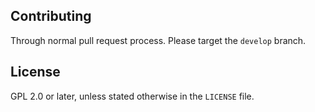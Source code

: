 ## Contributing

Through normal pull request process. Please target the `develop` branch.

## License

GPL 2.0 or later, unless stated otherwise in the `LICENSE` file.

